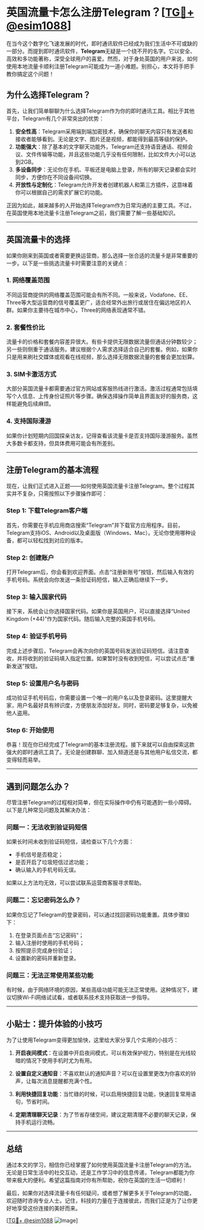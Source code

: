 # 英国流量卡怎么注册Telegram？[[TG💪+ @esim1088](https://t.me/s/esim1088)]

在当今这个数字化飞速发展的时代，即时通讯软件已经成为我们生活中不可或缺的一部分。而提到即时通讯软件，**Telegram**无疑是一个绕不开的名字。它以安全、高效和多功能著称，深受全球用户的喜爱。然而，对于身处英国的用户来说，如何使用本地流量卡顺利注册Telegram可能成为一道小难题。别担心，本文将手把手教你搞定这个问题！

## 为什么选择Telegram？

首先，让我们简单聊聊为什么选择Telegram作为你的即时通讯工具。相比于其他平台，Telegram有几个非常突出的优势：

1. **安全性高**：Telegram采用端到端加密技术，确保你的聊天内容只有发送者和接收者能够看到。无论是文字、图片还是视频，都能得到最高等级的保护。
2. **功能强大**：除了基本的文字聊天功能外，Telegram还支持语音通话、视频会议、文件传输等功能，并且这些功能几乎没有任何限制，比如文件大小可以达到2GB。
3. **多设备同步**：无论你在手机、平板还是电脑上登录，所有的聊天记录都会实时同步，方便你在不同设备间切换。
4. **开放性与定制化**：Telegram允许开发者创建机器人和第三方插件，这意味着你可以根据自己的需求扩展它的功能。

正因为如此，越来越多的人开始选择Telegram作为日常沟通的主要工具。不过，在英国使用本地流量卡注册Telegram之前，我们需要了解一些基础知识。

---

## 英国流量卡的选择

如果你刚来到英国或者需要更换运营商，那么选择一张合适的流量卡是非常重要的一步。以下是一些挑选流量卡时需要注意的关键点：

### 1. 网络覆盖范围
不同运营商提供的网络覆盖范围可能会有所不同。一般来说，Vodafone、EE、Three等大型运营商的信号覆盖更广，适合经常外出旅行或居住在偏远地区的人群。如果你主要待在城市中心，Three的网络表现通常不错。

### 2. 套餐性价比
流量卡的价格和套餐内容差异很大。有些卡提供无限数据流量但通话分钟数较少；另一些则侧重于通话服务。建议根据个人需求选择适合自己的套餐。例如，如果你只是用来刷社交媒体或观看在线视频，那么选择无限数据流量的套餐会更加划算。

### 3. SIM卡激活方式
大部分英国流量卡都需要通过官方网站或客服热线进行激活。激活过程通常包括填写个人信息、上传身份证照片等步骤。确保选择操作简单且界面友好的服务商，这样能避免后续麻烦。

### 4. 支持国际漫游
如果你计划短期内回国探亲访友，记得查看该流量卡是否支持国际漫游服务。虽然大多数卡都支持，但具体费用可能会有所差别。

---

## 注册Telegram的基本流程

现在，让我们正式进入正题——如何使用英国流量卡注册Telegram。整个过程其实并不复杂，只需按照以下步骤操作即可：

### Step 1: 下载Telegram客户端
首先，你需要在手机应用商店搜索“Telegram”并下载官方应用程序。目前，Telegram支持iOS、Android以及桌面版（Windows、Mac）。无论你使用哪种设备，都可以轻松找到对应的版本。

### Step 2: 创建账户
打开Telegram后，你会看到欢迎界面。点击“注册新账号”按钮，然后输入有效的手机号码。系统会向你发送一条验证码短信，输入正确后继续下一步。

### Step 3: 输入国家代码
接下来，系统会让你选择国家代码。如果你是英国用户，可以直接选择“United Kingdom (+44)”作为国家代码。随后输入完整的英国手机号码。

### Step 4: 验证手机号码
完成上述步骤后，Telegram会再次向你的英国号码发送验证码短信。请注意查收，并将收到的验证码填入指定位置。如果暂时没有收到短信，可以尝试点击“重新发送”按钮。

### Step 5: 设置用户名与密码
成功验证手机号码后，你需要设置一个唯一的用户名以及登录密码。这里提醒大家，用户名最好具有辨识度，方便朋友添加好友。同时，密码要足够复杂，以免被他人盗用。

### Step 6: 开始使用
恭喜！现在你已经完成了Telegram的基本注册流程。接下来就可以自由探索这款强大的即时通讯工具了。无论是创建群聊、加入频道还是与其他用户私信交流，都变得轻而易举。

---

## 遇到问题怎么办？

尽管注册Telegram的过程相对简单，但在实际操作中仍有可能遇到一些小障碍。以下是几种常见问题及其解决办法：

### 问题一：无法收到验证码短信
如果长时间未收到验证码短信，请检查以下几个方面：
- 手机信号是否稳定；
- 是否开启了垃圾短信过滤功能；
- 确认输入的手机号码无误。

如果以上方法均无效，可以尝试联系运营商客服寻求帮助。

### 问题二：忘记密码怎么办？
如果你忘记了Telegram的登录密码，可以通过找回密码功能重置。具体步骤如下：
1. 在登录页面点击“忘记密码”；
2. 输入注册时使用的手机号码；
3. 按照提示完成身份验证；
4. 设置新的密码并重新登录。

### 问题三：无法正常使用某些功能
有时候，由于网络环境的原因，某些高级功能可能无法正常使用。这种情况下，建议切换Wi-Fi网络试试看，或者联系技术支持获取进一步指导。

---

## 小贴士：提升体验的小技巧

为了让使用Telegram变得更加愉快，这里给大家分享几个实用的小技巧：

1. **开启夜间模式**：在设置中开启夜间模式，可以有效保护视力，特别是在光线较暗的情况下使用手机时尤为有用。
   
2. **设置自定义通知音**：不喜欢默认的通知声音？可以在设置里更改为你喜欢的铃声，让每次消息提醒都充满个性。

3. **利用快捷回复功能**：当忙碌的时候，可以启用快捷回复功能，快速回复常用语句，节省时间。

4. **定期清理聊天记录**：为了节省存储空间，建议定期清理不必要的聊天记录，保持手机运行流畅。

---

## 总结

通过本文的学习，相信你已经掌握了如何使用英国流量卡注册Telegram的方法。无论是日常生活中的社交互动，还是工作学习中的信息传递，Telegram都能为你带来极大的便利。希望这篇指南对你有所帮助，祝你在英国的生活一切顺利！

最后，如果你对选择流量卡有任何疑问，或者想了解更多关于Telegram的功能，欢迎随时咨询专业人士。记住，科技的力量在于连接彼此，而我们正是为了让你更好地享受这份连接的美好而来。

[[TG💪+ @esim1088](https://t.me/s/esim1088) ![Image](https://i.postimg.cc/4NQfJmqS/Snipaste-2025-05-13-00-14-12.png)]